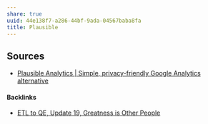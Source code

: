 ```yaml
---
share: true
uuid: 44e138f7-a286-44bf-9ada-04567baba8fa
title: Plausible
---
```

## Sources

* [Plausible Analytics | Simple, privacy-friendly Google Analytics alternative](https://plausible.io/)

#### Backlinks

* [ETL to QE, Update 19, Greatness is Other People](/9e00b380-91e7-4092-98fd-838dc5fd21d8)